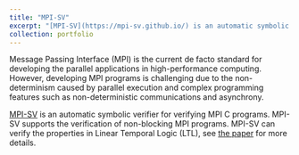 ```yaml
---
title: "MPI-SV"
excerpt: "[MPI-SV](https://mpi-sv.github.io/) is an automatic symbolic verifier for verifying MPI C programs."
collection: portfolio
---
```


Message Passing Interface (MPI) is the current de facto standard for developing the parallel applications in high-performance computing. However, developing MPI programs is challenging due to the non-determinism caused by parallel execution and complex programming features such as non-deterministic communications and asynchrony.

[MPI-SV](https://mpi-sv.github.io/) is an automatic symbolic verifier for verifying MPI C programs. MPI-SV supports the verification of non-blocking MPI programs. MPI-SV can verify the properties in Linear Temporal Logic (LTL), see [the paper](https://xianjinfu.github.io/publication/2020-10-01-mpisv) for more details.


